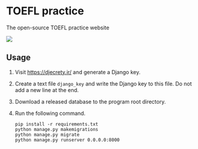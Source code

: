 # TOEFL practice

The open-source TOEFL practice website

![](https://shields.io/badge/dependencies-Python_3.11-blue)

## Usage

1. Visit https://djecrety.ir/ and generate a Django key.

2. Create a text file `django_key` and write the Django key to this file. Do not add a new line at the end.

3. Download a released database to the program root directory.

4. Run the following command.
   ```
   pip install -r requirements.txt
   python manage.py makemigrations
   python manage.py migrate
   python manage.py runserver 0.0.0.0:8000
   ```

